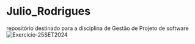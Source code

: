 # Julio_Rodrigues
repositório destinado para a disciplina de Gestão de Projeto de software
![Exercicio-25SET2024](https://github.com/user-attachments/assets/0437e61b-e2c5-4b45-8aba-32ebd34506b7)
